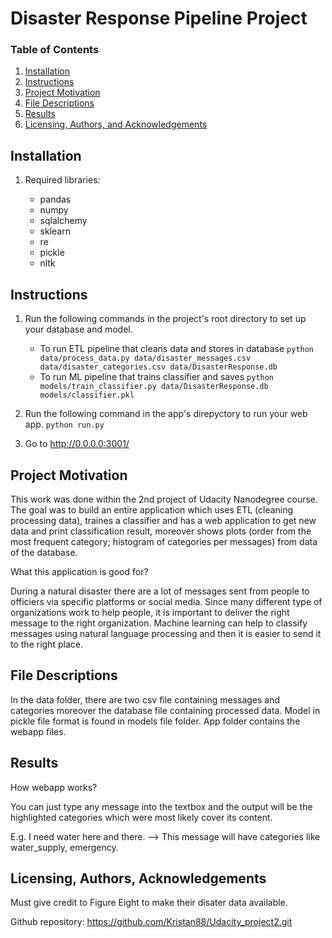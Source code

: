 # Disaster Response Pipeline Project

### Table of Contents

1. [Installation](#installation)
2. [Instructions](#instructions)
3. [Project Motivation](#motivation)
4. [File Descriptions](#files)
5. [Results](#results)
6. [Licensing, Authors, and Acknowledgements](#licensing)

## Installation <a name="installation"></a>
1.  Required libraries:

    - pandas
    - numpy
    - sqlalchemy
    - sklearn
    - re
    - pickle
    - nltk
    

## Instructions <a name="instructions"></a>
1. Run the following commands in the project's root directory to set up your database and model.

    - To run ETL pipeline that cleans data and stores in database
        `python data/process_data.py data/disaster_messages.csv data/disaster_categories.csv data/DisasterResponse.db`
    - To run ML pipeline that trains classifier and saves
        `python models/train_classifier.py data/DisasterResponse.db models/classifier.pkl`

2. Run the following command in the app's direpyctory to run your web app.
    `python run.py`

3. Go to http://0.0.0.0:3001/

## Project Motivation<a name="motivation"></a>

This work was done within the 2nd project of Udacity Nanodegree course. 
The goal was to build an entire application which uses ETL (cleaning processing data), traines a classifier and has a web application 
to get new data and print classification result, moreover shows plots (order from the most frequent category; histogram of categories per messages) from data of the database.


What this application is good for?

During a natural disaster there are a lot of messages sent from people to officiers via specific platforms or social media.
Since many different type of organizations work to help people, it is important to deliver the right message to the right organization.
Machine learning can help to classify messages using natural language processing and then it is easier to send it to the right place.



## File Descriptions <a name="files"></a>

In the data folder, there are two csv file containing messages and categories moreover the database file containing processed data.
Model in pickle file format is found in models file folder.
App folder contains the webapp files.


## Results<a name="results"></a>

How webapp works?

You can just type any message into the textbox and the output will be the highlighted categories which were most likely cover its content.

E.g. I need water here and there.  --> This message will have categories like water_supply, emergency.

## Licensing, Authors, Acknowledgements<a name="licensing"></a>

Must give credit to Figure Eight to make their disater data available. 

Github repository: https://github.com/Kristan88/Udacity_project2.git
